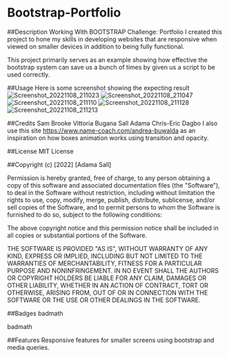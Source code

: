 # Bootstrap-Portfolio
##Description
Working With BOOTSTRAP Challenge: Portfolio
I created this project to hone my skills in developing websites that are responsive when viewed on smaller devices in addition to being fully functional.

This project primarily serves as an example showing how effective the bootstrap system can save us a bunch of times  by given us a script to be  used correctly.



##Usage
Here is some screenshot showing the expecting result
![Screenshot_20221108_211023](https://user-images.githubusercontent.com/115763652/200690504-8e860260-de19-4903-9ed1-3435c179d34d.png)
![Screenshot_20221108_211047](https://user-images.githubusercontent.com/115763652/200690534-2945f641-eb48-4d9b-af08-8708b2cb7c82.png)
![Screenshot_20221108_211110](https://user-images.githubusercontent.com/115763652/200690569-56f779ad-60f3-4c8e-b42a-6175f7122810.png)
![Screenshot_20221108_211128](https://user-images.githubusercontent.com/115763652/200690583-f066d195-3bd1-4c5e-a60c-d87c3946ff6d.png)
![Screenshot_20221108_211213](https://user-images.githubusercontent.com/115763652/200690612-b95a6cfd-09c6-41fe-b280-47a8ce48109b.png)



##Credits
Sam Brooke
Vittoria Bugana
Sall Adama
Chris-Eric Dagbo
I also use this site https://www.name-coach.com/andrea-buwalda as an inspiration on how boxes animation works using transition and opacity.


##License
MIT License

##Copyright (c) [2022] [Adama Sall]

Permission is hereby granted, free of charge, to any person obtaining a copy of this software and associated documentation files (the "Software"), to deal in the Software without restriction, including without limitation the rights to use, copy, modify, merge, publish, distribute, sublicense, and/or sell copies of the Software, and to permit persons to whom the Software is furnished to do so, subject to the following conditions:

The above copyright notice and this permission notice shall be included in all copies or substantial portions of the Software.

THE SOFTWARE IS PROVIDED "AS IS", WITHOUT WARRANTY OF ANY KIND, EXPRESS OR IMPLIED, INCLUDING BUT NOT LIMITED TO THE WARRANTIES OF MERCHANTABILITY, FITNESS FOR A PARTICULAR PURPOSE AND NONINFRINGEMENT. IN NO EVENT SHALL THE AUTHORS OR COPYRIGHT HOLDERS BE LIABLE FOR ANY CLAIM, DAMAGES OR OTHER LIABILITY, WHETHER IN AN ACTION OF CONTRACT, TORT OR OTHERWISE, ARISING FROM, OUT OF OR IN CONNECTION WITH THE SOFTWARE OR THE USE OR OTHER DEALINGS IN THE SOFTWARE.

##Badges
badmath

badmath

##Features
Responsive features for smaller screens using bootstrap and media queries.